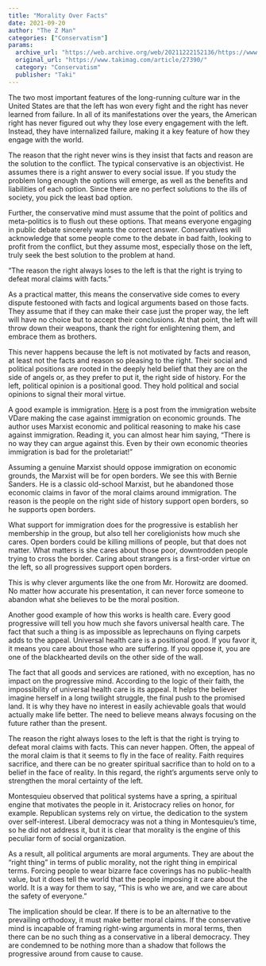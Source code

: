 ```yaml
---
title: "Morality Over Facts"
date: 2021-09-20
author: "The Z Man"
categories: ["Conservatism"]
params:
  archive_url: "https://web.archive.org/web/20211222152136/https://www.takimag.com/article/27390/"
  original_url: "https://www.takimag.com/article/27390/"
  category: "Conservatism"
  publisher: "Taki"
---
```


The two most important features of the long-running culture war in the United States are that the left has won every fight and the right has never learned from failure. In all of its manifestations over the years, the American right has never figured out why they lose every engagement with the left. Instead, they have internalized failure, making it a key feature of how they engage with the world.

The reason that the right never wins is they insist that facts and reason are the solution to the conflict. The typical conservative is an objectivist. He assumes there is a right answer to every social issue. If you study the problem long enough the options will emerge, as well as the benefits and liabilities of each option. Since there are no perfect solutions to the ills of society, you pick the least bad option.

Further, the conservative mind must assume that the point of politics and meta-politics is to flush out these options. That means everyone engaging in public debate sincerely wants the correct answer. Conservatives will acknowledge that some people come to the debate in bad faith, looking to profit from the conflict, but they assume most, especially those on the left, truly seek the best solution to the problem at hand.

“The reason the right always loses to the left is that the right is trying to defeat moral claims with facts.”

As a practical matter, this means the conservative side comes to every dispute festooned with facts and logical arguments based on those facts. They assume that if they can make their case just the proper way, the left will have no choice but to accept their conclusions. At that point, the left will throw down their weapons, thank the right for enlightening them, and embrace them as brothers.

This never happens because the left is not motivated by facts and reason, at least not the facts and reason so pleasing to the right. Their social and political positions are rooted in the deeply held belief that they are on the side of angels or, as they prefer to put it, the right side of history. For the left, political opinion is a positional good. They hold political and social opinions to signal their moral virtue.

A good example is immigration. [Here](https://web.archive.org/web/20211126135354/https://vdare.com/articles/marx-got-it-right-mass-immigration-wrecks-wages-why-won-t-america-s-resurgent-communists-admit-it) is a post from the immigration website VDare making the case against immigration on economic grounds. The author uses Marxist economic and political reasoning to make his case against immigration. Reading it, you can almost hear him saying, “There is no way they can argue against this. Even by their own economic theories immigration is bad for the proletariat!”

Assuming a genuine Marxist should oppose immigration on economic grounds, the Marxist will be for open borders. We see this with Bernie Sanders. He is a classic old-school Marxist, but he abandoned those economic claims in favor of the moral claims around immigration. The reason is the people on the right side of history support open borders, so he supports open borders.

What support for immigration does for the progressive is establish her membership in the group, but also tell her coreligionists how much she cares. Open borders could be killing millions of people, but that does not matter. What matters is she cares about those poor, downtrodden people trying to cross the border. Caring about strangers is a first-order virtue on the left, so all progressives support open borders.

This is why clever arguments like the one from Mr. Horowitz are doomed. No matter how accurate his presentation, it can never force someone to abandon what she believes to be the moral position.

Another good example of how this works is health care. Every good progressive will tell you how much she favors universal health care. The fact that such a thing is as impossible as leprechauns on flying carpets adds to the appeal. Universal health care is a positional good. If you favor it, it means you care about those who are suffering. If you oppose it, you are one of the blackhearted devils on the other side of the wall.

The fact that all goods and services are rationed, with no exception, has no impact on the progressive mind. According to the logic of their faith, the impossibility of universal health care is its appeal. It helps the believer imagine herself in a long twilight struggle, the final push to the promised land. It is why they have no interest in easily achievable goals that would actually make life better. The need to believe means always focusing on the future rather than the present.

The reason the right always loses to the left is that the right is trying to defeat moral claims with facts. This can never happen. Often, the appeal of the moral claim is that it seems to fly in the face of reality. Faith requires sacrifice, and there can be no greater spiritual sacrifice than to hold on to a belief in the face of reality. In this regard, the right’s arguments serve only to strengthen the moral certainty of the left.

Montesquieu observed that political systems have a spring, a spiritual engine that motivates the people in it. Aristocracy relies on honor, for example. Republican systems rely on virtue, the dedication to the system over self-interest. Liberal democracy was not a thing in Montesquieu’s time, so he did not address it, but it is clear that morality is the engine of this peculiar form of social organization.

As a result, all political arguments are moral arguments. They are about the “right thing” in terms of public morality, not the right thing in empirical terms. Forcing people to wear bizarre face coverings has no public-health value, but it does tell the world that the people imposing it care about the world. It is a way for them to say, “This is who we are, and we care about the safety of everyone.”

The implication should be clear. If there is to be an alternative to the prevailing orthodoxy, it must make better moral claims. If the conservative mind is incapable of framing right-wing arguments in moral terms, then there can be no such thing as a conservative in a liberal democracy. They are condemned to be nothing more than a shadow that follows the progressive around from cause to cause.
